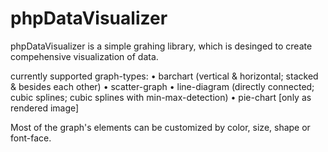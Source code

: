 # phpDataVisualizer
phpDataVisualizer is a simple grahing library, which is desinged to create compehensive visualization of data.

currently supported graph-types:
	• barchart (vertical & horizontal; stacked & besides each other)
	• scatter-graph
	• line-diagram (directly connected; cubic splines; cubic splines with min-max-detection)
	• pie-chart [only as rendered image]

Most of the graph's elements can be customized by color, size, shape or font-face.
